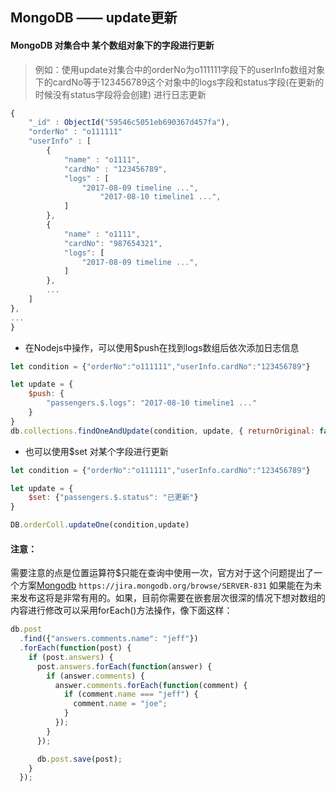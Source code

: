 ## MongoDB —— update更新

#### MongoDB 对集合中 某个数组对象下的字段进行更新


> 例如：使用update对集合中的orderNo为o111111字段下的userInfo数组对象下的cardNo等于123456789这个对象中的logs字段和status字段(在更新的时候没有status字段将会创建) 进行日志更新

```javascript
{
	"_id" : ObjectId("59546c5051eb690367d457fa"),
	"orderNo" : "o111111"
	"userInfo" : [
		{
			"name" : "o1111",
			"cardNo" : "123456789",
			"logs" : [
				"2017-08-09 timeline ...",
        			"2017-08-10 timeline1 ...",
			]
		},
		{
			"name" : "o1111",
			"cardNo": "987654321",
			"logs": [
				"2017-08-09 timeline ...",
			]
		},
		...
	]
},
...
}
```

* 在Nodejs中操作，可以使用$push在找到logs数组后依次添加日志信息

```javascript
let condition = {"orderNo":"o111111","userInfo.cardNo":"123456789"}

let update = {
	$push: {
		"passengers.$.logs": "2017-08-10 timeline1 ..."
	}
}
db.collections.findOneAndUpdate(condition, update, { returnOriginal: false })
```

* 也可以使用$set 对某个字段进行更新

```javascript
let condition = {"orderNo":"o111111","userInfo.cardNo":"123456789"}

let update = {
	$set: {"passengers.$.status": "已更新"}
}

DB.orderColl.updateOne(condition,update)
```
#### 注意：

需要注意的点是位置运算符$只能在查询中使用一次，官方对于这个问题提出了一个方案[Mongodb](https://jira.mongodb.org/browse/SERVER-831) `https://jira.mongodb.org/browse/SERVER-831` 如果能在为未来发布这将是非常有用的。如果，目前你需要在嵌套层次很深的情况下想对数组的内容进行修改可以采用forEach()方法操作，像下面这样：

```javascript
db.post
  .find({"answers.comments.name": "jeff"})
  .forEach(function(post) {
    if (post.answers) {
      post.answers.forEach(function(answer) {
        if (answer.comments) {
          answer.comments.forEach(function(comment) {
            if (comment.name === "jeff") {
              comment.name = "joe";
            }
          });
        }
      });

      db.post.save(post);
    }
  });
  ```

